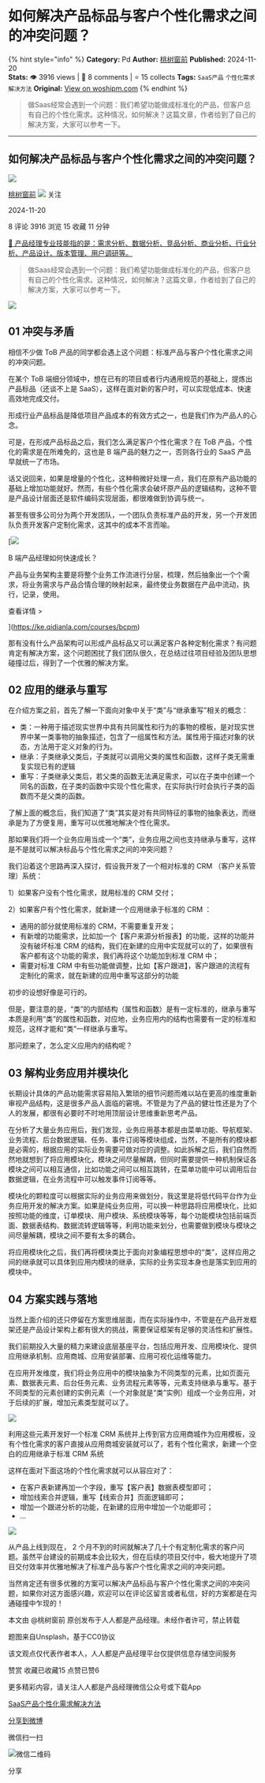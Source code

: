 # 如何解决产品标品与客户个性化需求之间的冲突问题？
{% hint style="info" %}
**Category:** Pd
**Author:** [桃树窗前](https://www.woshipm.com/u/838612)
**Published:** 2024-11-20  
**Stats:** 👁️ 3916 views | 💬 8 comments | ⭐ 15 collects
**Tags:** `SaaS产品` `个性化需求` `解决方法`
**Original:** [View on woshipm.com](https://www.woshipm.com/pd/6142876.html)
{% endhint %}
> 做Saas经常会遇到一个问题：我们希望功能做成标准化的产品，但客户总有自己的个性化需求。这种情况，如何解决？这篇文章，作者给到了自己的解决方案，大家可以参考一下。

---

## 如何解决产品标品与客户个性化需求之间的冲突问题？

[![](https://static.woshipm.com/view/woshipm_api_def_20241115172428_2918.jpg?imageView2/1/w/72/h/72/q/100)](https://www.woshipm.com/u/838612)

[桃树窗前](https://www.woshipm.com/u/838612) ![](https://static.woshipm.com/tag/1101_1@2x.png) 关注

2024-11-20

8 评论 3916 浏览 15 收藏 11 分钟

[🔗 产品经理专业技能指的是：需求分析、数据分析、竞品分析、商业分析、行业分析、产品设计、版本管理、用户调研等。](https://ke.qidianla.com/courses/90pm)

> 做Saas经常会遇到一个问题：我们希望功能做成标准化的产品，但客户总有自己的个性化需求。这种情况，如何解决？这篇文章，作者给到了自己的解决方案，大家可以参考一下。

![](https://image.woshipm.com/2023/04/14/59cc8a24-da8e-11ed-aeb8-00163e0b5ff3.jpg)

## 01 冲突与矛盾

相信不少做 ToB 产品的同学都会遇上这个问题：标准产品与客户个性化需求之间的冲突问题。

在某个 ToB 端细分领域中，想在已有的项目或者行内通用规范的基础上，提炼出产品标品（还谈不上是 SaaS），这样在面对新的客户时，可以实现低成本、快速高效地完成交付。

形成行业产品标品是降低项目产品成本的有效方式之一，也是我们作为产品人的心念。

可是，在形成产品标品之后，我们怎么满足客户个性化需求？在 ToB 产品，个性化的需求是在所难免的，这也是 B 端产品的魅力之一，否则各行业的 SaaS 产品早就统一了市场。

话又说回来，如果是增量的个性化，这种稍微好处理一点，我们在原有产品功能的基础上增加功能就好。然而，有些个性化需求会破坏原产品的逻辑结构，这种不管是产品设计层面还是软件编码实现层面，都很难做到协调与统一。

甚至有很多公司分为两个开发团队，一个团队负责标准产品的开发，另一个开发团队负责开发客户定制化需求，这其中的成本不言而喻。

[![](https://image.woshipm.com/2023/08/02/a53a469e-30e3-11ee-88e7-00163e0b5ff3.png)

B 端产品经理如何快速成长？

产品与业务架构主要是将整个业务工作流进行分层，梳理，然后抽象出一个个需求，将业务需求与产品合情合理的映射起来，最终使业务数据在产品中流动，执行，记录，使用。

查看详情 >

](https://ke.qidianla.com/courses/bcpm)

那有没有什么产品架构可以形成产品标品又可以满足客户各种定制化需求？有问题肯定有解决方案，这个问题困扰了我们团队很久，在总结过往项目经验及团队思想碰撞过后，得到了一个优雅的解决方案。

## 02 应用的继承与重写

在介绍方案之前，首先了解一下面向对象中关于“类”与“继承重写”相关的概念：

*   类：一种用于描述现实世界中具有共同属性和行为的事物的模板，是对现实世界中某一类事物的抽象描述，包含了一组属性和方法。属性用于描述对象的状态，方法用于定义对象的行为。
*   继承：子类继承父类后，子类就可以调用父类的属性和函数，这样子类无需重复实现已有的逻辑
*   重写：子类继承父类后，若父类的函数无法满足需求，可以在子类中创建一个同名的函数，在子类的函数中实现个性化需求，在实际执行时会执行子类的函数而不是父类的函数。

了解上面的概念后，我们知道了“类”其实是对有共同特征的事物的抽象表达，而继承是为了方便复用，重写可以优雅地解决个性化需求。

那如果我们将一个业务应用当成一个“类”，业务应用之间也支持继承与重写，这样是不是就可以解决标品与个性化需求之间的冲突问题？

我们沿着这个思路再深入探讨，假设我开发了一个相对标准的 CRM （客户关系管理）系统：

1）如果客户没有个性化需求，就用标准的 CRM 交付；

2）如果客户有个性化需求，就新建一个应用继承于标准的 CRM ：

*   通用的部分就使用标准的 CRM，不需要重复开发；
*   有新增的功能需求，比如加一个【客户来源分析报表】的功能，这样的功能并没有破坏标准 CRM 的结构，我们在新建的应用中实现就可以的了，如果很有客户都有这个功能的需求，我们再将这个功能加到标准 CRM 中；
*   需要对标准 CRM 中有些功能做调整，比如【客户跟进】，客户跟进的流程有定制化的需求，就在新建的应用中重写这部分的功能

初步的设想好像是可行的。

但是，要注意的是，“类”的内部结构（属性和函数）是有一定标准的，继承与重写本质是利用“类”的属性和函数，对应地，业务应用内的结构也需要有一定的标准和规范，这样才能和“类”一样继承与重写。

那问题来了，怎么定义应用内的结构呢？

## 03 解构业务应用并模块化

长期设计具体的产品功能需求容易陷入繁琐的细节问题而难以站在更高的维度重新审视产品结构，这是很多产品人面临的窘境。不管是为了产品的健壮性还是为了个人的发展，都很有必要时不时地用顶层设计思维重新思考产品。

在分析了大量业务应用后，我们发现，业务应用基本都是由菜单功能、导航框架、业务流程、后台数据逻辑、任务、事件订阅等模块组成，当然，不是所有的模块都是必需的，根据应用的实际业务需要可做对应的调整。如此拆解之后，我们自然而然地就想到了将应用模块化，模块之间尽量解耦，但同时需要提供一种机制保证各模块之间可以相互通信，比如功能之间可以相互跳转，在菜单功能中可以调用后台数据逻辑，在业务流程中可以触发事件订阅等等。

模块化的颗粒度可以根据实际的业务应用来做划分，我这里是将低代码平台作为业务应用开发的解决方案。如果是纯业务应用，可以换一种思路将应用模块化，比如按照功能的维度，订单模块、用户模块、系统模块等等，每个功能模块包括前端页面、数据表结构、数据流转逻辑等等，利用功能来划分，也需要做到模块与模块之间尽量解耦，模块之间不要有太多的耦合。

将应用模块化之后，我们再将模块类比于面向对象编程思想中的“类”，这样应用之间的继承就可以具体到应用内模块的继承，实际的业务实现本身也是落实到应用的模块中。

## 04 方案实践与落地

当然上面介绍的还只停留在方案思维层面，而在实际操作中，不管是在产品开发框架还是产品设计架构上都有很大的挑战，需要保证框架有足够的灵活性和扩展性。

我们前期投入大量的精力来建设底层基座平台，包括应用开发、应用模块化、提供应用继承机制、应用商城、应用安装部署、应用可视化运维等能力。

在应用开发维度，我们将业务应用中的模块抽象为不同类型的元素，比如页面元素、数据表元素、后台任务元素、业务流程元素等等，元素支持继承与重写。基于不同类型的元素创建的实例元素（一个对象就是“类”实例）组成一个业务应用，对于后续的扩展，增加元素类型就可以了。

![](https://image.woshipm.com/2024/11/19/06b4f0d2-a662-11ef-814d-00163e0b5ff3.png)

利用这些元素开发好一个标准 CRM 系统并上传到官方应用商城作为应用模板，没有个性化需求的客户直接从应用商城安装就可以了，若有个性化需求，新建一个空白的应用继承于标准 CRM 系统

这样在面对下面这场的个性化需求就可以从容应对了：

*   在客户表新建再加一个字段，重写【客户表】数据表模型即可；
*   增加线索合并逻辑，重写【线索合并】页面逻辑即可；
*   增加一个跟进分析的功能，在新建的应用中增加一个功能即可；
*   …

![](https://image.woshipm.com/2024/11/19/0aee5832-a662-11ef-8d5a-00163e0b5ff3.png)

从产品上线到现在， 2 个月不到的时间就解决了几十个有定制化需求的客户问题。虽然平台建设的前期成本会比较大，但在后续的项目交付中，极大地提升了项目交付效率并优雅地解决了标准产品与客户个性化需求之间的冲突问题。

当然肯定还有很多优雅的方案可以解决产品标品与客户个性化需求之间的冲突问题，如果你对这方面感兴趣，欢迎可以在评论区留言或者私信，好的方案都是在沟通碰撞中乍现的！

本文由 @桃树窗前 原创发布于人人都是产品经理。未经作者许可，禁止转载

题图来自Unsplash，基于CC0协议

该文观点仅代表作者本人，人人都是产品经理平台仅提供信息存储空间服务

赞赏 收藏已收藏15 点赞已赞6

更多精彩内容，请关注人人都是产品经理微信公众号或下载App

[SaaS产品](https://www.woshipm.com/tag/saas%e4%ba%a7%e5%93%81)[个性化需求](https://www.woshipm.com/tag/%e4%b8%aa%e6%80%a7%e5%8c%96%e9%9c%80%e6%b1%82)[解决方法](https://www.woshipm.com/tag/%e8%a7%a3%e5%86%b3%e6%96%b9%e6%b3%95)

[分享到微博](https://service.weibo.com/share/share.php?appkey=2775287854&title=如何解决产品标品与客户个性化需求之间的冲突问题？&url=https://www.woshipm.com/pd/6142876.html&pic=https://image.woshipm.com/2023/04/14/59cc8a24-da8e-11ed-aeb8-00163e0b5ff3.jpg)

微信扫一扫

![微信二维码](https://api.pwmqr.com/qrcode/create/?url=https://www.woshipm.com/pd/6142876.html)

分享